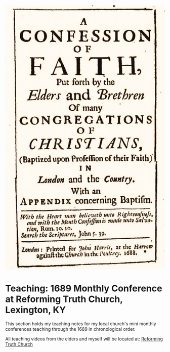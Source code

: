 <img class="intro-right" src="../images/art-1689.png">

# Teaching: 1689 Monthly Conference at Reforming Truth Church, Lexington, KY

This section holds my teaching notes for my local church's mini monthly conferences teaching through the 1689 in chronological order.

All teaching videos from the elders and myself will be located at: [Reforming Truth Church](https://www.youtube.com/@reformingtruthchurch/streams)

